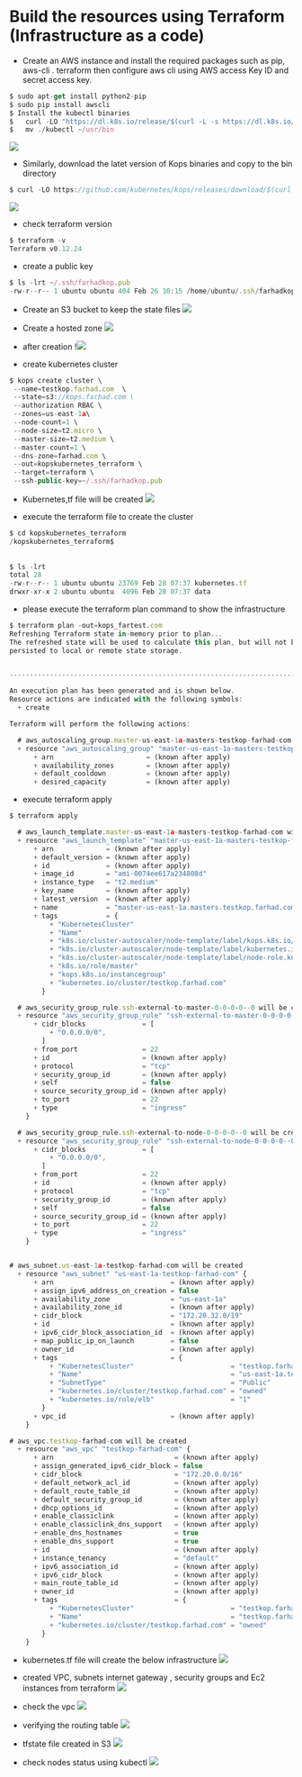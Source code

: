 <h1 id="my-custom-anchor-name">
  Build the resources using Terraform (Infrastructure as a code) 
</h1>

*	Create an AWS instance and install the required packages such as pip, aws-cli . terraform then configure aws cli using AWS access Key ID and secret access key.
```javascript
$ sudo apt-get install python2-pip
$ sudo pip install awscli
$ Install the kubectl binaries 
$	curl -LO "https://dl.k8s.io/release/$(curl -L -s https://dl.k8s.io/release/stable.txt)/bin/linux/amd64/kubectl"
$	mv ./kubectl ~/usr/bin 
```
![](/images/terraform/001_kubectl.PNG)

* Similarly, download the latet version of Kops binaries and copy to the bin directory  
 ```javascript
 $ curl -LO https://github.com/kubernetes/kops/releases/download/$(curl -s https://api.github.com/repos/kubernetes/kops/releases/latest | grep tag_name | cut -d '"' -f 
 ```
 ![](/images/terraform/002_kops.PNG)

 
 * check terraform version
```javascript
$ terraform -v
Terraform v0.12.24
```
* create a public key 

```javascript
$ ls -lrt ~/.ssh/farhadkop.pub
-rw-r--r-- 1 ubuntu ubuntu 404 Feb 26 10:15 /home/ubuntu/.ssh/farhadkop.pub
```

* Create an S3 bucket to keep the state files
![](/images/terraform/003_create_an_S3.PNG)

* Create a hosted zone
![](/images/terraform/005_hosted_zone.PNG)

* after creation 
!![](/images/terraform/004_create_the_hosted_zone.PNG)

* create kubernetes cluster 
 ```javascript
 $ kops create cluster \
  --name=testkop.farhad.com  \
  --state=s3://kops.farhad.com \
  --authorization RBAC \
  --zones=us-east-1a\
  --node-count=1 \
  --node-size=t2.micro \
  --master-size=t2.medium \
  --master-count=1 \
  --dns-zone=farhad.com \
  --out=kopskubernetes_terraform \
  --target=terraform \
  --ssh-public-key=~/.ssh/farhadkop.pub
```
* Kubernetes,tf file will be created 
![](/images/terraform/006_terraform_cluster_file.PNG)

* execute the terraform file to create the cluster
```javascript
$ cd kopskubernetes_terraform
/kopskubernetes_terraform$
	
	
$ ls -lrt
total 28
-rw-r--r-- 1 ubuntu ubuntu 23769 Feb 28 07:37 kubernetes.tf
drwxr-xr-x 2 ubuntu ubuntu  4096 Feb 28 07:37 data

```
* please execute the terraform plan command to show the infrastructure 
```javascript
$ terraform plan -out=kops_fartest.com
Refreshing Terraform state in-memory prior to plan...
The refreshed state will be used to calculate this plan, but will not be
persisted to local or remote state storage.


------------------------------------------------------------------------

An execution plan has been generated and is shown below.
Resource actions are indicated with the following symbols:
  + create

Terraform will perform the following actions:

  # aws_autoscaling_group.master-us-east-1a-masters-testkop-farhad-com will be created
  + resource "aws_autoscaling_group" "master-us-east-1a-masters-testkop-farhad-com" {
      + arn                       = (known after apply)
      + availability_zones        = (known after apply)
      + default_cooldown          = (known after apply)
      + desired_capacity          = (known after apply)
```

* execute terraform apply 
```javascript
$ terraform apply

  # aws_launch_template.master-us-east-1a-masters-testkop-farhad-com will be created
  + resource "aws_launch_template" "master-us-east-1a-masters-testkop-farhad-com" {
      + arn             = (known after apply)
      + default_version = (known after apply)
      + id              = (known after apply)
      + image_id        = "ami-0074ee617a234808d"
      + instance_type   = "t2.medium"
      + key_name        = (known after apply)
      + latest_version  = (known after apply)
      + name            = "master-us-east-1a.masters.testkop.farhad.com"
      + tags            = {
          + "KubernetesCluster"                                                            = "testkop.farhad.com"
          + "Name"                                                                         = "master-us-east-1a.masters.testkop.farhad.com"
          + "k8s.io/cluster-autoscaler/node-template/label/kops.k8s.io/instancegroup"      = "master-us-east-1a"
          + "k8s.io/cluster-autoscaler/node-template/label/kubernetes.io/role"             = "master"
          + "k8s.io/cluster-autoscaler/node-template/label/node-role.kubernetes.io/master" = ""
          + "k8s.io/role/master"                                                           = "1"
          + "kops.k8s.io/instancegroup"                                                    = "master-us-east-1a"
          + "kubernetes.io/cluster/testkop.farhad.com"                                     = "owned"
        }

  # aws_security_group_rule.ssh-external-to-master-0-0-0-0--0 will be created
  + resource "aws_security_group_rule" "ssh-external-to-master-0-0-0-0--0" {
      + cidr_blocks              = [
          + "0.0.0.0/0",
        ]
      + from_port                = 22
      + id                       = (known after apply)
      + protocol                 = "tcp"
      + security_group_id        = (known after apply)
      + self                     = false
      + source_security_group_id = (known after apply)
      + to_port                  = 22
      + type                     = "ingress"
    }

  # aws_security_group_rule.ssh-external-to-node-0-0-0-0--0 will be created
  + resource "aws_security_group_rule" "ssh-external-to-node-0-0-0-0--0" {
      + cidr_blocks              = [
          + "0.0.0.0/0",
        ]
      + from_port                = 22
      + id                       = (known after apply)
      + protocol                 = "tcp"
      + security_group_id        = (known after apply)
      + self                     = false
      + source_security_group_id = (known after apply)
      + to_port                  = 22
      + type                     = "ingress"
    }


# aws_subnet.us-east-1a-testkop-farhad-com will be created
  + resource "aws_subnet" "us-east-1a-testkop-farhad-com" {
      + arn                             = (known after apply)
      + assign_ipv6_address_on_creation = false
      + availability_zone               = "us-east-1a"
      + availability_zone_id            = (known after apply)
      + cidr_block                      = "172.20.32.0/19"
      + id                              = (known after apply)
      + ipv6_cidr_block_association_id  = (known after apply)
      + map_public_ip_on_launch         = false
      + owner_id                        = (known after apply)
      + tags                            = {
          + "KubernetesCluster"                        = "testkop.farhad.com"
          + "Name"                                     = "us-east-1a.testkop.farhad.com"
          + "SubnetType"                               = "Public"
          + "kubernetes.io/cluster/testkop.farhad.com" = "owned"
          + "kubernetes.io/role/elb"                   = "1"
        }
      + vpc_id                          = (known after apply)
    }

# aws_vpc.testkop-farhad-com will be created
  + resource "aws_vpc" "testkop-farhad-com" {
      + arn                              = (known after apply)
      + assign_generated_ipv6_cidr_block = false
      + cidr_block                       = "172.20.0.0/16"
      + default_network_acl_id           = (known after apply)
      + default_route_table_id           = (known after apply)
      + default_security_group_id        = (known after apply)
      + dhcp_options_id                  = (known after apply)
      + enable_classiclink               = (known after apply)
      + enable_classiclink_dns_support   = (known after apply)
      + enable_dns_hostnames             = true
      + enable_dns_support               = true
      + id                               = (known after apply)
      + instance_tenancy                 = "default"
      + ipv6_association_id              = (known after apply)
      + ipv6_cidr_block                  = (known after apply)
      + main_route_table_id              = (known after apply)
      + owner_id                         = (known after apply)
      + tags                             = {
          + "KubernetesCluster"                        = "testkop.farhad.com"
          + "Name"                                     = "testkop.farhad.com"
          + "kubernetes.io/cluster/testkop.farhad.com" = "owned"
        }
    }
```    

* kubernetes.tf file will create the below infrastructure
![](/images/terraform/007_terraform_apply.PNG)

* created VPC, subnets internet gateway , security groups and Ec2 instances from terraform 
![](/images/terraform/008_cluster_created.PNG)

* check the vpc 
![](/images/terraform/009_vpc_created.PNG)

* verifying the routing table 
![](/images/terraform/010_routing.PNG)

* tfstate file created in S3
![](/images/terraform/011_S3.PNG)

* check nodes status using kubectl 
![](/images/terraform/012_nodes.PNG)
